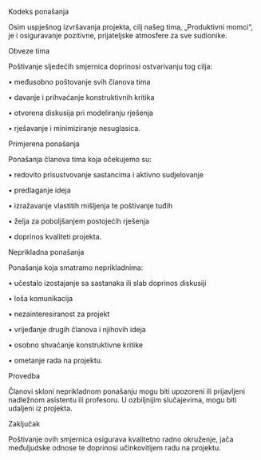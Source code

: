 Kodeks ponašanja


Osim uspješnog izvršavanja projekta, cilj našeg tima, „Produktivni momci“, je i osiguravanje pozitivne, prijateljske atmosfere za sve sudionike. 


Obveze tima

Poštivanje sljedećih smjernica doprinosi ostvarivanju tog cilja: 

  •	međusobno poštovanje svih članova tima 

  •	davanje i prihvaćanje konstruktivnih kritika 

  •	otvorena diskusija pri modeliranju rješenja 

  •	rješavanje i minimiziranje nesuglasica. 


Primjerena ponašanja

Ponašanja članova tima koja očekujemo su: 

•	redovito prisustvovanje sastancima i aktivno sudjelovanje 

•	predlaganje ideja 

•	izražavanje vlastitih mišljenja te poštivanje tuđih 

•	želja za poboljšanjem postojećih rješenja 

•	doprinos kvaliteti projekta.


Neprikladna ponašanja

Ponašanja koja smatramo neprikladnima:

•	učestalo izostajanje sa sastanaka ili slab doprinos diskusiji 

•	loša komunikacija

•	nezainteresiranost za projekt 

•	vrijeđanje drugih članova i njihovih ideja 

•	osobno shvaćanje konstruktivne kritike

•	ometanje rada na projektu.


Provedba

Članovi skloni neprikladnom ponašanju mogu biti upozoreni ili prijavljeni nadležnom asistentu ili profesoru. U ozbiljnijim slučajevima, mogu biti udaljeni iz projekta.


Zaključak

Poštivanje ovih smjernica osigurava kvalitetno radno okruženje, jača međuljudske odnose te doprinosi učinkovitijem radu na projektu.


